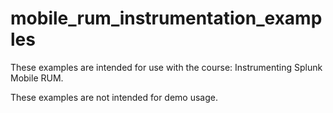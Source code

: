 # mobile_rum_instrumentation_examples

These examples are intended for use with the course: Instrumenting Splunk Mobile RUM.

These examples are not intended for demo usage. 
